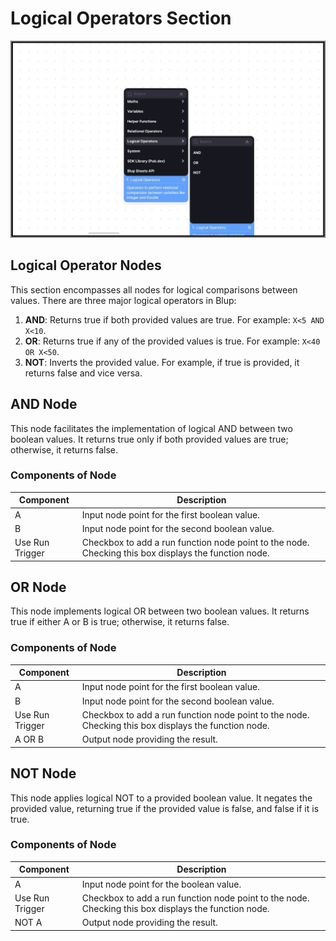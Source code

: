 # Logical Operators Section

![](../../.gitbook/assets/operator.jpg)


## Logical Operator Nodes

This section encompasses all nodes for logical comparisons between values. There are three major logical operators in Blup:

1. **AND**: Returns true if both provided values are true. For example: `X<5 AND X<10`.
2. **OR**: Returns true if any of the provided values is true. For example: `X<40 OR X<50`.
3. **NOT**: Inverts the provided value. For example, if true is provided, it returns false and vice versa.

## AND Node

This node facilitates the implementation of logical AND between two boolean values. It returns true only if both provided values are true; otherwise, it returns false.

### Components of Node

| Component            | Description                                                                                        |
|----------------------|----------------------------------------------------------------------------------------------------|
| A                    | Input node point for the first boolean value.                                                      |
| B                    | Input node point for the second boolean value.                                                     |
| Use Run Trigger      | Checkbox to add a run function node point to the node. Checking this box displays the function node.|

## OR Node

This node implements logical OR between two boolean values. It returns true if either A or B is true; otherwise, it returns false.

### Components of Node

| Component            | Description                                                                                        |
|----------------------|----------------------------------------------------------------------------------------------------|
| A                    | Input node point for the first boolean value.                                                      |
| B                    | Input node point for the second boolean value.                                                     |
| Use Run Trigger      | Checkbox to add a run function node point to the node. Checking this box displays the function node.|
| A OR B               | Output node providing the result.                                                                  |

## NOT Node

This node applies logical NOT to a provided boolean value. It negates the provided value, returning true if the provided value is false, and false if it is true.

### Components of Node

| Component            | Description                                                                                        |
|----------------------|----------------------------------------------------------------------------------------------------|
| A                    | Input node point for the boolean value.                                                            |
| Use Run Trigger      | Checkbox to add a run function node point to the node. Checking this box displays the function node.|
| NOT A                | Output node providing the result.                                                                  |
